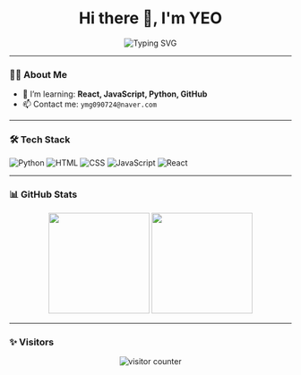 <!-- README.md -->

<h1 align="center">Hi there 👋, I'm YEO</h1>

<p align="center">
  <img src="https://readme-typing-svg.herokuapp.com?font=Fira+Code&size=22&duration=3000&pause=1000&center=true&vCenter=true&multiline=true&width=500&height=80&lines=Welcome+to+my+GitHub!;I+love+coding+in+Python+%26+JavaScript" alt="Typing SVG" />
</p>

---

### 🧑‍💻 About Me

- 🌱 I’m learning: **React, JavaScript, Python, GitHub**
- 📫 Contact me: `ymg090724@naver.com`

---

### 🛠️ Tech Stack

![Python](https://img.shields.io/badge/Python-3670A0?style=flat&logo=python&logoColor=ffdd54)
![HTML](https://img.shields.io/badge/HTML5-E34F26?style=flat&logo=html5&logoColor=white)
![CSS](https://img.shields.io/badge/CSS3-1572B6?style=flat&logo=css3&logoColor=white)
![JavaScript](https://img.shields.io/badge/JavaScript-323330?style=flat&logo=javascript)
![React](https://img.shields.io/badge/React-20232A?style=flat&logo=react&logoColor=61DAFB)

---

### 📊 GitHub Stats

<p align="center">
  <img src="https://github-readme-stats.vercel.app/api?username=your-github-id&show_icons=true&theme=radical" height="180" />
  <img src="https://github-readme-stats.vercel.app/api/top-langs/?username=your-github-id&layout=compact&theme=radical" height="180" />
</p>

---

### ✨ Visitors

<p align="center">
  <img src="https://komarev.com/ghpvc/?username=your-github-id&style=flat-square&color=blue" alt="visitor counter"/>
</p>
